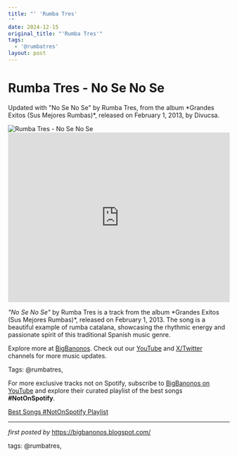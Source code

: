 ```yaml
---
title: "' 'Rumba Tres'
'"
date: 2024-12-15
original_title: "'Rumba Tres'"
tags:
  - '@rumbatres'
layout: post
---
```

<!-- Title of the Post -->
<h1 >Rumba Tres - No Se No Se</h1> <!-- Introductory Text -->
<p >Updated with "No Se No Se" by Rumba Tres, from the album *Grandes Exitos (Sus Mejores Rumbas)*, released on February 1, 2013, by Divucsa.</p> <!-- Featured Image -->
<div > <img src="https://i.discogs.com/Lv-jKD3NX7c4juNTIcIZSmtsZBSHEBfEoEtra6okDS4/rs:fit/g:sm/q:40/h:300/w:300/czM6Ly9kaXNjb2dz/LWRhdGFiYXNlLWlt/YWdlcy9SLTExMjc4/NDU0LTE1MTM3MDEz/MzUtMjg0NS5qcGVn.jpeg" alt="Rumba Tres - No Se No Se" />
</div> <!-- YouTube Video Embed -->
<div > <iframe width="100%" height="385" src="https://www.youtube.com/embed/eCdIcDWLcXs" title="Rumba Tres - No sÃƒÆ’Ã‚Â©, No sÃƒÆ’Ã‚Â©" frameborder="0" allow="accelerometer; autoplay; clipboard-write; encrypted-media; gyroscope; picture-in-picture; web-share" referrerpolicy="strict-origin-when-cross-origin" allowfullscreen></iframe>
</div> <!-- Song Information -->
<div > <p><em>"No Se No Se"</em> by Rumba Tres is a track from the album *Grandes Exitos (Sus Mejores Rumbas)*, released on February 1, 2013. The song is a beautiful example of rumba catalana, showcasing the rhythmic energy and passionate spirit of this traditional Spanish music genre.</p>
</div> <!-- Footer Links -->
<div > <p>Explore more at <a href="https://bigbanonos.blogspot.com/" target="_blank">BigBanonos</a>. Check out our <a href="https://www.youtube.com/@BigBanonos" target="_blank">YouTube</a> and <a href="https://x.com/bigbanonos" target="_blank">X/Twitter</a> channels for more music updates.</p>
</div> <!-- Tags -->
<p >Tags: @rumbatres,</p>


<!--Subscribe and Playlist Links-->
<div>
    <p>For more exclusive tracks not on Spotify, subscribe to <a href="https://www.youtube.com/@BigBanonos" target="_blank">BigBanonos on YouTube</a> and explore their curated playlist of the best songs <strong>#NotOnSpotify</strong>.</p>
    <p><a href="https://www.youtube.com/playlist?list=PLtuNtuTatqI0kFahUCbtbfenC_ET5O_tr" target="_blank">Best Songs #NotOnSpotify Playlist<br /></a></p></div>

<hr />

<p><em>first posted by</em> <a href="https://bigbanonos.blogspot.com/" rel="noopener" target="_new">https://bigbanonos.blogspot.com/</a></p>

<p>tags: @rumbatres,</p>

